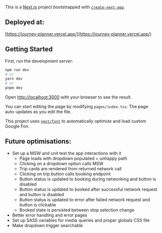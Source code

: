 This is a [Next.js](https://nextjs.org/) project bootstrapped with [`create-next-app`](https://github.com/vercel/next.js/tree/canary/packages/create-next-app).

## Deployed at:

[https://journey-planner.vercel.app/](https://journey-planner.vercel.app/)

## Getting Started

First, run the development server:

```bash
npm run dev
# or
yarn dev
# or
pnpm dev
```

Open [http://localhost:3000](http://localhost:3000) with your browser to see the result.

You can start editing the page by modifying `pages/index.tsx`. The page auto-updates as you edit the file.

This project uses [`next/font`](https://nextjs.org/docs/basic-features/font-optimization) to automatically optimize and load custom Google Fon.

## Future optimisations:

- Set up a MSW and unit test the app interactions with it
  - Page loads with dropdown populated + unhappy path
  - Clicking on a dropdown option calls MSW
  - Trip cards are rendered from returned network call
  - Clicking on trip button calls booking endpoint
  - Button status is updated to booking during networking and button is disabled
  - Button status is updated to booked after successful network request and button is disabled
  - Button status is updated to error after failed network request and button is clickable
  - Booked state is persisted between stop selection change
- Better error handling and error pages
- Set up SASS variables for media queries and proper globals CSS file
- Make dropdown trigger searchable
